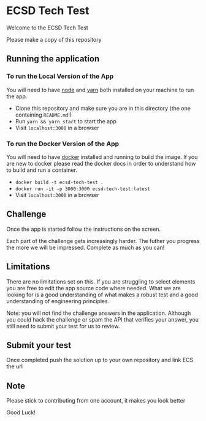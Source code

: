 # ECSD Tech Test
Welcome to the ECSD Tech Test 

Please make a copy of this repository

## Running the application

### To run the Local Version of the App
You will need to have [node] and [yarn] both installed on your machine to run the app.

- Clone this repository and make sure you are in this directory (the one containing `README.md`!)
- Run `yarn && yarn start` to start the app
- Visit `localhost:3000` in a browser

### To run the Docker Version of the App 

You will need to have [docker] installed and running to build the image.
If you are new to docker please read the docker docs in order to understand how to build and run a container.

- `docker build -t ecsd-tech-test .`
- `docker run -it -p 3000:3000 ecsd-tech-test:latest`
- Visit `localhost:3000` in a browser

## Challenge 
Once the app is started follow the instructions on the screen.

Each part of the challenge gets increasingly harder. The futher you progress the more we will be impressed.
Complete as much as you can!

## Limitations
There are no limitations set on this. If you are struggling to select elements you are free to edit the app source code where needed.
What we are looking for is a good understanding of what makes a robust test and a good understanding of engineering principles.

Note: you will not find the challenge answers in the application. Although you could hack the challenge or spam the API that verifies your answer, you still need to submit your test for us to review. 

## Submit your test
Once completed push the solution up to your own repository and link ECS the url 

## Note
Please stick to contributing from one account, it makes you look better

Good Luck!

[docker]: https://docs.docker.com/get-started/
[node]: https://nodejs.org/en/
[yarn]: https://yarnpkg.com/en/

